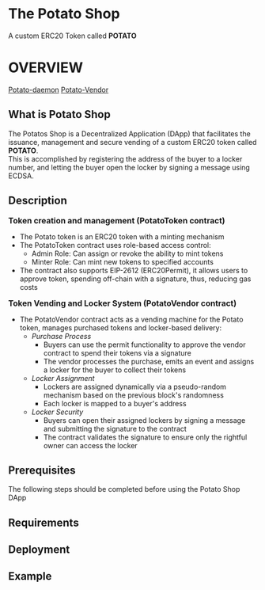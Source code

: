 # The Potato Shop
A custom ERC20 Token called **POTATO**

# OVERVIEW
 [Potato-daemon](https://github.com/SireMartin/evm_bootcamp_25_group5/tree/main/potatoVendor/potato-daemon)
 [Potato-Vendor](https://github.com/SireMartin/evm_bootcamp_25_group5/tree/main/potatoVendor/potato-vendor)
## What is Potato Shop
The Potatos Shop is a Decentralized Application (DApp) that facilitates the issuance, management and secure vending of a custom ERC20 token called **POTATO**.  
This is accomplished by registering the address of the buyer to a locker number, and letting the buyer open the locker by signing a message using ECDSA.

## Description

**<span style="font-size: 16px;">Token creation and management (PotatoToken contract)</span>**

- The Potato token is an ERC20 token with a minting mechanism
- The PotatoToken contract uses role-based access control:
  - Admin Role: Can assign or revoke the ability to mint tokens
  - Minter Role: Can mint new tokens to specified accounts
- The contract also supports EIP-2612 (ERC20Permit), it allows users to approve token, spending off-chain with a signature, thus, reducing gas costs

**<span style="font-size: 16px;">Token Vending and Locker System (PotatoVendor contract)</span>**

- The PotatoVendor contract acts as a vending machine for the Potato token, manages purchased tokens and locker-based delivery:
  - *Purchase Process*
    - Buyers can use the permit functionality to approve the vendor contract to spend their tokens via a signature
    - The vendor processes the purchase, emits an event and assigns a locker for the buyer to collect their tokens
  - *Locker Assignment*
    - Lockers are assigned dynamically via a pseudo-random mechanism based on the previous block's randomness
    - Each locker is mapped to a buyer's address
  - *Locker Security*
    - Buyers can open their assigned lockers by signing a message and submitting the signature to the contract
    - The contract validates the signature to ensure only the rightful owner can access the locker

## Prerequisites
The following steps should be completed before using the Potato Shop DApp
## Requirements

## Deployment

## Example
